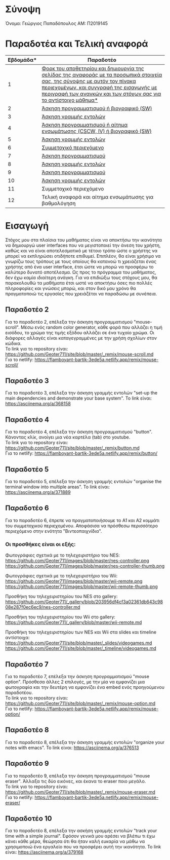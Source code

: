 # **Σύνοψη**


Όνομα: Γεώργιος Παπαδόπουλος 
ΑΜ: Π2019145

# Παραδοτέα και Τελική αναφορά

| Εβδομάδα* | Παραδοτέο |
| --- | --- |
| 1 | [Φορκ του αποθετηρίου και δημιουργία της σελίδας της αναφοράς με τα προσωπικά στοιχεία σας, της σύνοψης με αυτόν τον πίνακα περιεχομένων, και συγγραφή της εισαγωγής με περιγραφή των αναγκών και των στόχων σας για το αντίστοιχο μάθημα*](#εισαγωγή)  | 
| 2 | [Άσκηση προγραμματισμού ή βιογραφικό  (SW)](#παραδοτέο-2) | 
| 3 | [Άσκηση γραμμής εντολών](#παραδοτέο-3) | 
| 4 | [Άσκηση προγραμματισμού ή αίτημα ενσωμάτωσης (CSCW, IV) ή βιογραφικό  (SW)](#παραδοτέο-4) |
| 5 | [Άσκηση γραμμής εντολών](#παραδοτέο-5) |
| 6 | [Συμμετοχικό περιεχόμενο](#παραδοτέο-6) |
| 7 | [Άσκηση προγραμματισμού](#παραδοτέο-7) |
| 8 | [Άσκηση γραμμής εντολών](#παραδοτέο-8) |
| 9 | [Άσκηση προγραμματισμού](#παραδοτέο-9) |
| 10 | [Άσκηση γραμμής εντολών](#παραδοτέο-10) |
| 11 | Συμμετοχικό περιεχόμενο |
| 12 | Τελική αναφορά και αίτημα ενσωμάτωσης για βαθμολόγηση |


# **Εισαγωγή** 


Στόχος μου στα πλαίσια του μαθήματος είναι να αποκτήσω την ικανότητα να δημιουργώ user interfaces που να μεγιστοποιεί την άνεση του χρήστη, καθώς και να είναι αποτελεσματικό με τέτοιο τρόπο ώστε ο χρήστης να μπορεί να εκπληρώσει οτιδήποτε επιθυμεί. Επιπλέον, θα είναι χρήσιμο να γνωρίζω τους τρόπους με τους οποίους θα κατανοώ τι χρειάζεται ένας χρήστης από ένα user interface, έτσι ώστε να μπορώ να προσφέρω το καλύτερο δυνατό αποτέλεσμα. Ως προς το πρόγραμμα του μαθήματος, δεν έχω καμία ιδιαίτερη ανάγκη. Για να επιδιώξω τους στόχους μου, θα παρακολουθώ τα μαθήματα έτσι ωστέ να αποκτήσω όσες πιο πολλές πληροφορίες και γνώσεις μπορώ, και στον δικό μου χρόνο θα πραγματοποιώ τις εργασίες που χρειάζέται να παραδώσω με συνέπεια.



## Παραδοτέο 2

Για το παραδοτέο 2, επέλεξα την άσκηση προγραμματισμού "mouse-scroll". Μέσω ενός random color generator, κάθε φορά που αλλάζει η τιμή εισόδου, το χρώμα της τιμής εξόδου αλλάζει σε ένα τυχαίο χρώμα. 
Οι διάφορες αλλαγές είναι καταγεγραμμένες με την χρήση σχολίων στον κώδικα.  
Το link για το repository είναι: https://github.com/Geoter711/site/blob/master/_remix/mouse-scroll.md  
Για το netlify: https://flamboyant-bartik-3ede5a.netlify.app/remix/mouse-scroll/

## Παραδοτέο 3 

Για το παραδοτέο 3, επέλεξα την άσκηση γραμμής εντολών "set-up the main dependencies and demonstrate your base system". Το link είναι: 
https://asciinema.org/a/368158

## Παραδοτέο 4

Για το παραδοτέο 4, επέλεξα την άσκηση προγραμματισμού "button". Κάνοντας κλίκ, ανοίγει μια νέα καρτέλα (tab) στο youtube.  
Το link για το repository είναι: https://github.com/Geoter711/site/blob/master/_remix/button.md  
Για το netlify: https://flamboyant-bartik-3ede5a.netlify.app/remix/button/


## Παραδοτέο 5

Για το παραδοτέο 5, επέλεξα την άσκηση γραμμής εντολών "organise the terminal window into multiple areas". Το link είναι:
https://asciinema.org/a/371889

## Παραδοτέο 6

Για το παραδοτέο 6, έπρεπε να πραγματοποιήσουμε το Α1 και Α2 κομμάτι του συμμετοχικού περιεχομένου. Αποφάσισα να πρόσθεσω περισσότερο περιεχόμενο στην ενότητα "Βιντεοπαιχνίδια".

### Οι προσθήκες είναι οι εξής:


Φωτογράφιες σχετικά με το τηλεχειριστήριο του NES:
https://github.com/Geoter711/images/blob/master/nes-controller.png
https://github.com/Geoter711/images/blob/master/nes-controller-thumb.png

Φωτογράφιες σχετικά με το τηλεχειριστήριο του Wii:
https://github.com/Geoter711/images/blob/master/wii-remote.png
https://github.com/Geoter711/images/blob/master/wii-remote-thumb.png

Προσθήκη του τηλεχειριστηρίου του NES στο gallery:
https://github.com/Geoter711/_gallery/blob/203956df4cf3a02361db643c9808e287f0ec6ec9/nes-controller.md


Προσθήκη του τηλεχειριστηρίου του Wii στο gallery:
https://github.com/Geoter711/_gallery/blob/master/wii-remote.md

Προσθήκη του τηλεχειριστηρίου των NES και Wii στα slides και timeline αντίστοιχα:
https://github.com/Geoter711/site/blob/master/_slides/videogames.md
https://github.com/Geoter711/site/blob/master/_timeline/videogames.md


## Παραδοτέο 7
Για το παραδοτέο 7, επέλεξα την άσκηση προγραμματισμού "mouse option". Πρόσθεσα άλλες 2 επιλογές, με την μία να εμφανίζει μια φωτογραφία και την δευτέρη να εμφανίζει ένα embed ενός προηγούμενου παραδοτέου.  
Το link για το repository είναι: https://github.com/Geoter711/site/blob/master/_remix/mouse-option.md  
Για το netlify: https://flamboyant-bartik-3ede5a.netlify.app/remix/mouse-option/

## Παραδοτέο 8
Για το παραδοτέο 8, επέλεξα την άσκηση γραμμής εντολών "organize your notes with emacs". Το link είναι: 
https://asciinema.org/a/376513

## Παραδοτέο 9 
Για το παραδοτέο 9, επέλεξα την άσκηση προγραμματισμού "mouse eraser". Άλλαξα τις δύο εικόνες, και έκανα το eraser ποιο μεγάλο.  
Το link για το repository είναι: https://github.com/Geoter711/site/blob/master/_remix/mouse-eraser.md  
Για το netlify: https://flamboyant-bartik-3ede5a.netlify.app/remix/mouse-eraser/

## Παραδοτέο 10
Για το παραδοτέο 8, επέλεξα την ασκήση γραμμής εντολών "track your time with a simple journal". Εφόσον γενικά μου αρέσει να βλέπω τι έχω κάνει κάθε μέρα, θεώρησα ότι θα ήταν καλή ευκαρία να μάθω να χρησιμοποιώ ένα εργαλείο που να προσφέρει αυτή την ικανότητα. Το link είναι: https://asciinema.org/a/379168
